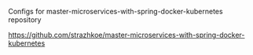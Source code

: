 Configs for master-microservices-with-spring-docker-kubernetes repository

https://github.com/strazhkoe/master-microservices-with-spring-docker-kubernetes
